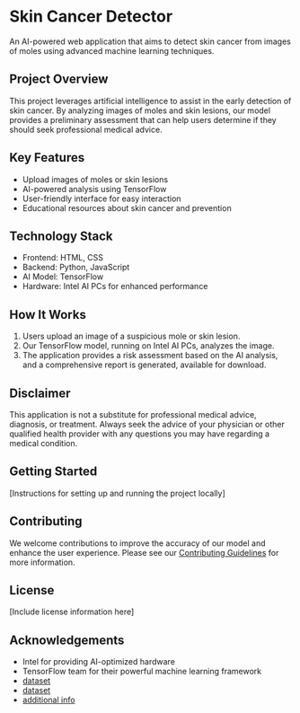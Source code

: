 # Skin Cancer Detector

An AI-powered web application that aims to detect skin cancer from images of moles using advanced machine learning techniques.

## Project Overview

This project leverages artificial intelligence to assist in the early detection of skin cancer. By analyzing images of moles and skin lesions, our model provides a preliminary assessment that can help users determine if they should seek professional medical advice.

## Key Features

- Upload images of moles or skin lesions
- AI-powered analysis using TensorFlow
- User-friendly interface for easy interaction
- Educational resources about skin cancer and prevention

## Technology Stack

- Frontend: HTML, CSS
- Backend: Python, JavaScript
- AI Model: TensorFlow
- Hardware: Intel AI PCs for enhanced performance

## How It Works

1. Users upload an image of a suspicious mole or skin lesion.
2. Our TensorFlow model, running on Intel AI PCs, analyzes the image.
3. The application provides a risk assessment based on the AI analysis, and a comprehensive report is generated, available for download.

## Disclaimer

This application is not a substitute for professional medical advice, diagnosis, or treatment. Always seek the advice of your physician or other qualified health provider with any questions you may have regarding a medical condition.

## Getting Started

[Instructions for setting up and running the project locally]

## Contributing

We welcome contributions to improve the accuracy of our model and enhance the user experience. Please see our [Contributing Guidelines](CONTRIBUTING.md) for more information.

## License

[Include license information here]

## Acknowledgements

- Intel for providing AI-optimized hardware
- TensorFlow team for their powerful machine learning framework
- [dataset](https://www.kaggle.com/datasets/fanconic/skin-cancer-malignant-vs-benign/data)
- [dataset](https://www.kaggle.com/datasets/kmader/skin-cancer-mnist-ham10000)
- [additional info](https://jddonline.com/project-atlas/)
